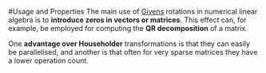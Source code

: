 #Usage and Properties
The main use of [Givens](https://en.wikipedia.org/wiki/Givens_rotation) rotations in numerical linear algebra is to **introduce zeros  in vectors or matrices**. This effect can, for example, be employed for computing the **QR decomposition** of a matrix. 

One **advantage over Householder** transformations is that they can easily be parallelised, and another is that often for very sparse matrices they have a lower operation count.

